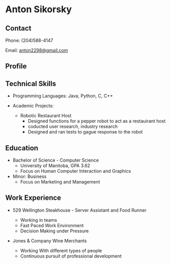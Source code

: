 # Anton Sikorsky

## **Contact**
Phone: (204)588-4147

Email: anton2298@gmail.com

## **Profile**

## **Technical Skills**
- Programming Languages: Java, Python, C, C++

- Academic Projects:
  - Robotic Restaurant Host
    - Designed functions for a pepper robot to act as a restauirant host
    - coducted user research, industry research
    - Designed and ran tests to gague response to the robot
  
## **Education**
- Bachelor of Science - Computer Science
  - University of Manitoba, GPA 3.62
  - Focus on Human Computer Interaction and Graphics
- Minor: Business
  - Focus on Marketing and Management
## **Work Experience**

- 529 Wellington Steakhouse - Server Assistant and Food Runner
  - Working in teams
  - Fast Paced Work Environment
  - Decision Making under Pressure

- Jones & Company Wine Merchants
  - Working With different types of people
  - Continuous pursuit of professional development
